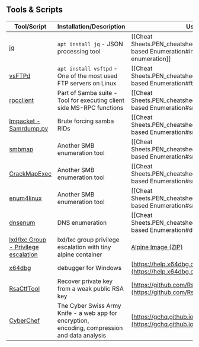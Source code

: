 ## Tools & Scripts

|**Tool/Script**|**Installation/Description**|**Use**|
|-|-|-|
| [jq](https://stedolan.github.io/jq/manual/) |`apt install jq` - JSON processing tool|[[Cheat Sheets.PEN_cheatsheet.Infrastructure-based Enumeration#infrastructure-based-enumeration]]|
| [vsFTPd](https://security.appspot.com/vsftpd.html) |`apt install vsftpd` - One of the most used FTP servers on Linux|[[Cheat Sheets.PEN_cheatsheet.Infrastructure-based Enumeration#ftp]]|
|[rpcclient](https://www.samba.org/samba/docs/current/man-html/rpcclient.1.html)|Part of Samba suite - Tool for executing client side MS-RPC functions |[[Cheat Sheets.PEN_cheatsheet.Infrastructure-based Enumeration#smb]]|
|[Impacket - Samrdump.py](https://github.com/fortra/impacket)|Brute forcing samba RIDs |[[Cheat Sheets.PEN_cheatsheet.Infrastructure-based Enumeration#smb]]|
|[smbmap](https://github.com/ShawnDEvans/smbmap)|Another SMB enumeration tool|[[Cheat Sheets.PEN_cheatsheet.Infrastructure-based Enumeration#smb]]|
|[CrackMapExec](https://github.com/Porchetta-Industries/CrackMapExec)| Another SMB enumeration tool |[[Cheat Sheets.PEN_cheatsheet.Infrastructure-based Enumeration#smb]]|
|[enum4linux](https://github.com/cddmp/enum4linux-ng)|Another SMB enumeration tool|[[Cheat Sheets.PEN_cheatsheet.Infrastructure-based Enumeration#smb]]|
|[dnsenum](https://github.com/fwaeytens/dnsenum)|DNS enumeration|[[Cheat Sheets.PEN_cheatsheet.Infrastructure-based Enumeration#dns]]|
|[lxd/lxc Group - Privilege escalation](https://book.hacktricks.xyz/linux-hardening/privilege-escalation/interesting-groups-linux-pe/lxd-privilege-escalation)| lxd/lxc group privilege escalation with tiny alpine container|[Alpine Image (ZIP)](/assets/files/Alpine_LXD_LXC.zip)
| [x64dbg](https://x64dbg.com/) | debugger for Windows | [https://help.x64dbg.com/en/latest/](https://help.x64dbg.com/en/latest/) |
| [RsaCtfTool](https://github.com/RsaCtfTool/RsaCtfTool) | Recover private key from a weak public RSA key | [https://github.com/RsaCtfTool/RsaCtfTool](https://github.com/RsaCtfTool/RsaCtfTool) |
| [CyberChef](https://gchq.github.io/CyberChef/) | The Cyber Swiss Army Knife - a web app for encryption, <br>encoding, compression and data analysis | [https://gchq.github.io/CyberChef/](https://gchq.github.io/CyberChef/) |